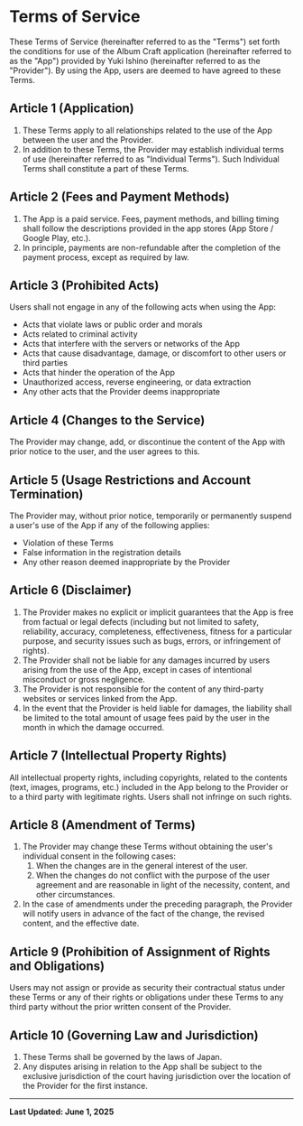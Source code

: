 # Terms of Service

These Terms of Service (hereinafter referred to as the "Terms") set forth the conditions for use of the Album Craft application (hereinafter referred to as the "App") provided by Yuki Ishino (hereinafter referred to as the "Provider"). By using the App, users are deemed to have agreed to these Terms.

## Article 1 (Application)

1. These Terms apply to all relationships related to the use of the App between the user and the Provider.
2. In addition to these Terms, the Provider may establish individual terms of use (hereinafter referred to as "Individual Terms"). Such Individual Terms shall constitute a part of these Terms.

## Article 2 (Fees and Payment Methods)

1. The App is a paid service. Fees, payment methods, and billing timing shall follow the descriptions provided in the app stores (App Store / Google Play, etc.).
2. In principle, payments are non-refundable after the completion of the payment process, except as required by law.

## Article 3 (Prohibited Acts)

Users shall not engage in any of the following acts when using the App:

- Acts that violate laws or public order and morals
- Acts related to criminal activity
- Acts that interfere with the servers or networks of the App
- Acts that cause disadvantage, damage, or discomfort to other users or third parties
- Acts that hinder the operation of the App
- Unauthorized access, reverse engineering, or data extraction
- Any other acts that the Provider deems inappropriate

## Article 4 (Changes to the Service)

The Provider may change, add, or discontinue the content of the App with prior notice to the user, and the user agrees to this.

## Article 5 (Usage Restrictions and Account Termination)

The Provider may, without prior notice, temporarily or permanently suspend a user's use of the App if any of the following applies:

- Violation of these Terms
- False information in the registration details
- Any other reason deemed inappropriate by the Provider

## Article 6 (Disclaimer)

1. The Provider makes no explicit or implicit guarantees that the App is free from factual or legal defects (including but not limited to safety, reliability, accuracy, completeness, effectiveness, fitness for a particular purpose, and security issues such as bugs, errors, or infringement of rights).
2. The Provider shall not be liable for any damages incurred by users arising from the use of the App, except in cases of intentional misconduct or gross negligence.
3. The Provider is not responsible for the content of any third-party websites or services linked from the App.
4. In the event that the Provider is held liable for damages, the liability shall be limited to the total amount of usage fees paid by the user in the month in which the damage occurred.

## Article 7 (Intellectual Property Rights)

All intellectual property rights, including copyrights, related to the contents (text, images, programs, etc.) included in the App belong to the Provider or to a third party with legitimate rights. Users shall not infringe on such rights.

## Article 8 (Amendment of Terms)

1. The Provider may change these Terms without obtaining the user's individual consent in the following cases:
    1. When the changes are in the general interest of the user.
    2. When the changes do not conflict with the purpose of the user agreement and are reasonable in light of the necessity, content, and other circumstances.
2. In the case of amendments under the preceding paragraph, the Provider will notify users in advance of the fact of the change, the revised content, and the effective date.

## Article 9 (Prohibition of Assignment of Rights and Obligations)

Users may not assign or provide as security their contractual status under these Terms or any of their rights or obligations under these Terms to any third party without the prior written consent of the Provider.

## Article 10 (Governing Law and Jurisdiction)

1. These Terms shall be governed by the laws of Japan.
2. Any disputes arising in relation to the App shall be subject to the exclusive jurisdiction of the court having jurisdiction over the location of the Provider for the first instance.

---

**Last Updated: June 1, 2025**
